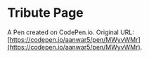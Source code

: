 # Tribute Page 

A Pen created on CodePen.io. Original URL: [https://codepen.io/aanwar5/pen/MWyvWMr](https://codepen.io/aanwar5/pen/MWyvWMr).



